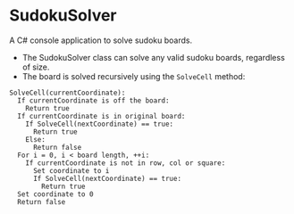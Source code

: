 # SudokuSolver
A C# console application to solve sudoku boards.

- The SudokuSolver class can solve any valid sudoku boards, regardless of size.
- The board is solved recursively using the `SolveCell` method:

```
SolveCell(currentCoordinate):
  If currentCoordinate is off the board:
    Return true
  If currentCoordinate is in original board:
    If SolveCell(nextCoordinate) == true:
      Return true
    Else:
      Return false
  For i = 0, i < board length, ++i:
    If currentCoordinate is not in row, col or square:
      Set coordinate to i
      If SolveCell(nextCoordinate) == true:
        Return true
  Set coordinate to 0
  Return false
```

